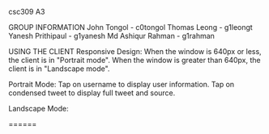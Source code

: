 csc309 A3

GROUP INFORMATION
John Tongol - c0tongol
Thomas Leong - g1leongt
Yanesh Prithipaul - g1yanesh
Md Ashiqur Rahman - g1rahman


USING THE CLIENT
Responsive Design: When the window is 640px or less,
the client is in "Portrait mode". When the window is
greater than 640px, the client is in "Landscape mode".

Portrait Mode:
Tap on username to display user information.
Tap on condensed tweet to display full tweet and source.

Landscape Mode:

======